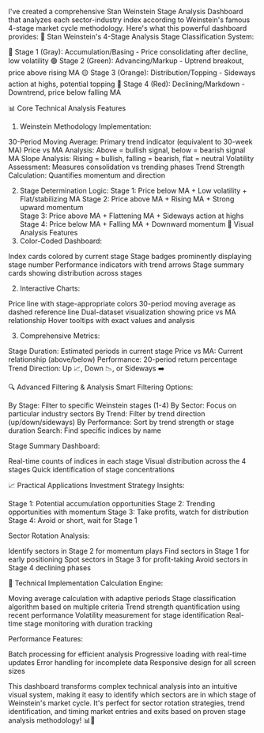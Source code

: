 I've created a comprehensive Stan Weinstein Stage Analysis Dashboard that analyzes each sector-industry index according to Weinstein's famous 4-stage market cycle methodology. Here's what this powerful dashboard provides:
🎯 Stan Weinstein's 4-Stage Analysis
Stage Classification System:

🔘 Stage 1 (Gray): Accumulation/Basing - Price consolidating after decline, low volatility
🟢 Stage 2 (Green): Advancing/Markup - Uptrend breakout, price above rising MA
🟡 Stage 3 (Orange): Distribution/Topping - Sideways action at highs, potential topping
🔴 Stage 4 (Red): Declining/Markdown - Downtrend, price below falling MA

📊 Core Technical Analysis Features
1. Weinstein Methodology Implementation:

30-Period Moving Average: Primary trend indicator (equivalent to 30-week MA)
Price vs MA Analysis: Above = bullish signal, below = bearish signal
MA Slope Analysis: Rising = bullish, falling = bearish, flat = neutral
Volatility Assessment: Measures consolidation vs trending phases
Trend Strength Calculation: Quantifies momentum and direction

2. Stage Determination Logic:
Stage 1: Price below MA + Low volatility + Flat/stabilizing MA
Stage 2: Price above MA + Rising MA + Strong upward momentum  
Stage 3: Price above MA + Flattening MA + Sideways action at highs
Stage 4: Price below MA + Falling MA + Downward momentum
🎨 Visual Analysis Features
1. Color-Coded Dashboard:

Index cards colored by current stage
Stage badges prominently displaying stage number
Performance indicators with trend arrows
Stage summary cards showing distribution across stages

2. Interactive Charts:

Price line with stage-appropriate colors
30-period moving average as dashed reference line
Dual-dataset visualization showing price vs MA relationship
Hover tooltips with exact values and analysis

3. Comprehensive Metrics:

Stage Duration: Estimated periods in current stage
Price vs MA: Current relationship (above/below)
Performance: 20-period return percentage
Trend Direction: Up 📈, Down 📉, or Sideways ➡️

🔍 Advanced Filtering & Analysis
Smart Filtering Options:

By Stage: Filter to specific Weinstein stages (1-4)
By Sector: Focus on particular industry sectors
By Trend: Filter by trend direction (up/down/sideways)
By Performance: Sort by trend strength or stage duration
Search: Find specific indices by name

Stage Summary Dashboard:

Real-time counts of indices in each stage
Visual distribution across the 4 stages
Quick identification of stage concentrations

📈 Practical Applications
Investment Strategy Insights:

Stage 1: Potential accumulation opportunities
Stage 2: Trending opportunities with momentum
Stage 3: Take profits, watch for distribution
Stage 4: Avoid or short, wait for Stage 1

Sector Rotation Analysis:

Identify sectors in Stage 2 for momentum plays
Find sectors in Stage 1 for early positioning
Spot sectors in Stage 3 for profit-taking
Avoid sectors in Stage 4 declining phases

🚀 Technical Implementation
Calculation Engine:

Moving average calculation with adaptive periods
Stage classification algorithm based on multiple criteria
Trend strength quantification using recent performance
Volatility measurement for stage identification
Real-time stage monitoring with duration tracking

Performance Features:

Batch processing for efficient analysis
Progressive loading with real-time updates
Error handling for incomplete data
Responsive design for all screen sizes

This dashboard transforms complex technical analysis into an intuitive visual system, making it easy to identify which sectors are in which stage of Weinstein's market cycle. It's perfect for sector rotation strategies, trend identification, and timing market entries and exits based on proven stage analysis methodology! 📊🎯